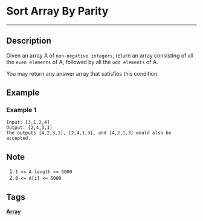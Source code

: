 # Sort Array By Parity
-----
## Description
Given an array A of `non-negative integers`, return an array consisting of all the `even elements` of A, followed by all the `odd elements` of A.

You may return any answer array that satisfies this condition.

## Example
### Example 1
```
Input: [3,1,2,4]
Output: [2,4,3,1]
The outputs [4,2,3,1], [2,4,1,3], and [4,2,1,3] would also be accepted.
```

## Note
1. `1 <= A.length <= 5000`
2. `0 <= A[i] <= 5000`

## Tags
**[Array](https://leetcode.com/tag/array)**
